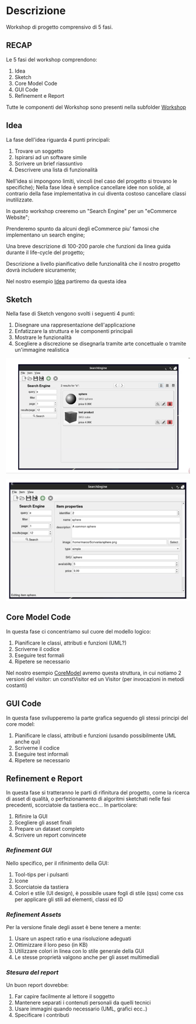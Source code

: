 # **Descrizione**

Workshop di progetto comprensivo di 5 fasi.


## **RECAP**

Le 5 fasi del workshop comprendono:
1.  Idea
2.  Sketch
3.  Core Model Code
4.  GUI Code
5.  Refinement e Report

Tutte le componenti del Workshop sono presenti nella subfolder [Workshop](Workshop)


## **Idea**

La fase dell'idea riguarda 4 punti principali:
1.  Trovare un soggetto
2.  Ispirarsi ad un software simile
3.  Scrivere un brief riassuntivo
4.  Descrivere una lista di funzionalità

Nell'idea si impongono limiti, vincoli (nel caso del progetto si trovano le specifiche);
Nella fase Idea è semplice cancellare idee non solide, al contrario della fase implementativa in cui diventa costoso cancellare classi inutilizzate.

In questo workshop creeremo un "Search Engine" per un "eCommerce Website";

Prenderemo spunto da alcuni degli eCommerce piu' famosi che implementano un search engine;

Una breve descrizione di 100-200 parole che funzioni da linea guida durante il life-cycle del progetto;

Descrizione a livello pianificativo delle funzionalità che il nostro progetto dovrà includere sicuramente;

Nel nostro esempio [Idea](Workshop/Idea.md) partiremo da questa idea


## **Sketch**

Nella fase di Sketch vengono svolti i seguenti 4 punti:
1.  Disegnare una rappresentazione dell'applicazione
2.  Enfatizzare la struttura e le componenti principali
3.  Mostrare le funzionalità
4.  Scegliere a discrezione se disegnarla tramite arte concettuale o tramite un'immagine realistica

![SearchEngine](../assets/SearchEngine.png)

![SearchEngineInsertion](../assets/SearchEngineInsertion.png)


## **Core Model Code**

In questa fase ci concentriamo sul cuore del modello logico:
1.  Pianificare le classi, attributi e funzioni (UML?)
2.  Scriverne il codice
3.  Eseguire test formali
4.  Ripetere se necessario

Nel nostro esempio [CoreModel](Workshop/CoreModelCode.md) avremo questa struttura, in cui notiamo 2 versioni del visitor: un constVisitor ed un Visitor (per invocazioni in metodi costanti)


## **GUI Code**

In questa fase svilupperemo la parte grafica seguendo gli stessi principi del core model:
1.  Pianificare le classi, attributi e funzioni (usando possibilmente UML anche qui)
2.  Scriverne il codice
3.  Eseguire test informali
4.  Ripetere se necessario


## **Refinement e Report**

In questa fase si tratteranno le parti di rifinitura del progetto, come la ricerca di asset di qualità, o perfezionamento di algoritmi sketchati nelle fasi precedenti, scorciatoie da tastiera ecc...
In particolare:
1.  Rifinire la GUI
2.  Scegliere gli asset finali
3.  Prepare un dataset completo 
4.  Scrivere un report convincete

### *Refinement GUI*

Nello specifico, per il rifinimento della GUI:
1.  Tool-tips per i pulsanti
2.  Icone
3.  Scorciatoie da tastiera
4.  Colori e stile (UI design), è possibile usare fogli di stile (qss) come css per applicare gli stili ad elementi, classi ed ID

### *Refinement Assets*

Per la versione finale degli asset è bene tenere a mente:
1.  Usare un aspect ratio e una risoluzione adeguati
2.  Ottimizzare il loro peso (in KB)
3.  Utilizzare colori in linea con lo stile generale della GUI
4.  Le stesse proprietà valgono anche per gli asset multimediali

### *Stesura del report*

Un buon report dovrebbe:
1.  Far capire facilmente al lettore il soggetto
2.  Mantenere separati i contenuti personali da quelli tecnici
3.  Usare immagini quando necessario (UML, grafici ecc..)
4.  Specificare i contributi 





